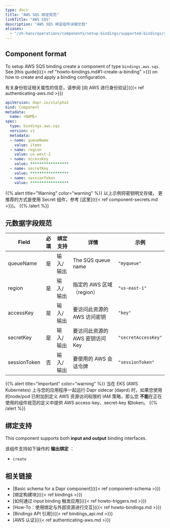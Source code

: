 ```yaml
---
type: docs
title: "AWS SQS 绑定规范"
linkTitle: "AWS SQS"
description: "AWS SQS 绑定组件详细文档"
aliases:
  - "/zh-hans/operations/components/setup-bindings/supported-bindings/sqs/"
---
```


## Component format

To setup AWS SQS binding create a component of type `bindings.aws.sqs`. See [this guide]({{< ref "howto-bindings.md#1-create-a-binding" >}}) on how to create and apply a binding configuration.

有关身份验证相关属性的信息，请参阅 [向 AWS 进行身份验证]({{< ref authenticating-aws.md >}})

```yaml
apiVersion: dapr.io/v1alpha1
kind: Component
metadata:
  name: <NAME>
spec:
  type: bindings.aws.sqs
  version: v1
  metadata:
  - name: queueName
    value: items
  - name: region
    value: us-west-2
  - name: accessKey
    value: *****************
  - name: secretKey
    value: *****************
  - name: sessionToken
    value: *****************

```

{{% alert title="Warning" color="warning" %}}
以上示例将密钥明文存储， 更推荐的方式是使用 Secret 组件，参考 [这里]({{< ref component-secrets.md >}})。
{{% /alert %}}

## 元数据字段规范

| Field        | 必填 | 绑定支持  | 详情                   | 示例                  |
| ------------ |:--:| ----- | -------------------- | ------------------- |
| queueName    | 是  | 输入/输出 | The SQS queue name   | `"myqueue"`         |
| region       | 是  | 输入/输出 | 指定的 AWS 区域（region）   | `"us-east-1"`       |
| accessKey    | 是  | 输入/输出 | 要访问此资源的 AWS 访问密钥     | `"key"`             |
| secretKey    | 是  | 输入/输出 | 要访问此资源的 AWS 密钥访问 Key | `"secretAccessKey"` |
| sessionToken | 否  | 输入/输出 | 要使用的 AWS 会话令牌        | `"sessionToken"`    |

{{% alert title="Important" color="warning" %}}
当在 EKS (AWS Kubernetes) 上与您的应用程序一起运行 Dapr sidecar (daprd) 时，如果您使用的node/pod 已附加到定义 AWS 资源访问权限的 IAM 策略，那么您 **不能**在正在使用的组件规范的定义中提供 AWS access-key、secret-key 和token。
{{% /alert %}}

## 绑定支持

This component supports both **input and output** binding interfaces.

该组件支持如下操作的 **输出绑定** ：

- `create`


## 相关链接

- [Basic schema for a Dapr component]({{< ref component-schema >}})
- [绑定构建块]({{< ref bindings >}})
- [如何通过 input binding 触发应用]({{< ref howto-triggers.md >}})
- [How-To：使用绑定与外部资源进行交互]({{< ref howto-bindings.md >}})
- [Bindings API 引用]({{< ref bindings_api.md >}})
- [AWS 认证]({{< ref authenticating-aws.md >}})
